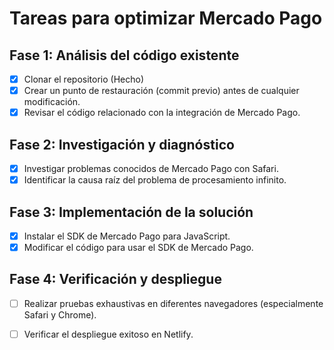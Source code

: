 # Tareas para optimizar Mercado Pago

## Fase 1: Análisis del código existente
- [x] Clonar el repositorio (Hecho)
- [x] Crear un punto de restauración (commit previo) antes de cualquier modificación.
- [x] Revisar el código relacionado con la integración de Mercado Pago.

## Fase 2: Investigación y diagnóstico
- [x] Investigar problemas conocidos de Mercado Pago con Safari.
- [x] Identificar la causa raíz del problema de procesamiento infinito.

## Fase 3: Implementación de la solución
- [x] Instalar el SDK de Mercado Pago para JavaScript.
- [x] Modificar el código para usar el SDK de Mercado Pago.

## Fase 4: Verificación y despliegue
- [ ] Realizar pruebas exhaustivas en diferentes navegadores (especialmente Safari y Chrome).
- [ ] Verificar el despliegue exitoso en Netlify.


